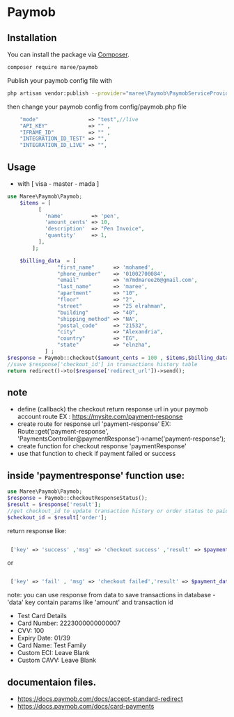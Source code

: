 # Paymob
## Installation

You can install the package via [Composer](https://getcomposer.org).

```bash
composer require maree/paymob
```
Publish your paymob config file with

```bash
php artisan vendor:publish --provider="maree\Paymob\PaymobServiceProvider" --tag="paymob"
```
then change your paymob config from config/paymob.php file
```php
    "mode"                => "test",//live
    "API_KEY"             => "" ,
    "IFRAME_ID"           => "" ,
    "INTEGRATION_ID_TEST" => "",
    "INTEGRATION_ID_LIVE" => "",
```
## Usage

- with [ visa - master - mada ]
```php
use Maree\Paymob\Paymob;
    $items = [
          [
            'name'         => 'pen',
            'amount_cents' => 10,
            'description'  => "Pen Invoice",
            'quantity'     => 1,
          ],
        ];

    $billing_data  = [
                "first_name"      => 'mohamed',
                "phone_number"    => '01002700084',
                "email"           => 'm7mdmaree26@gmail.com',
                "last_name"       => 'maree',
                "apartment"       => "10",
                "floor"           => "2",
                "street"          => "25 elrahman",
                "building"        => "40",
                "shipping_method" => "NA",
                "postal_code"     => "21532",
                "city"            => "Alexandria",
                "country"         => "EG",
                "state"           => "elnzha",
            ] ; 
$response = Paymob::checkout($amount_cents = 100 , $items,$billing_data ,$delivery_needed = false);
//save $response['checkout_id'] in transactions history table
return redirect()->to($response['redirect_url'])->send();  

```


## note 
- define (callback) the checkout return response url in your paymob account route EX : https://mysite.com/payment-response
- create route for response url 'payment-response' 
EX: Route::get('payment-response', 'PaymentsController@paymentResponse')->name('payment-response'); 
- create function for checkout response 'paymentResponse'
- use that function to check if payment failed or success

## inside 'paymentresponse' function use:
```php
use Maree\Paymob\Paymob;
$response = Paymob::checkoutResponseStatus();
$result = $response['result'];
//get checkout_id to update transaction history or order status to paid
$checkout_id = $result['order'];

```
return response like: 
```php

 ['key' => 'success' ,'msg' => 'checkout success' ,'result' => $payment_data ] 

```
or 

```php

 ['key' => 'fail' , 'msg' => 'checkout failed','result' => $payment_data]

```
note: you can use response from data to save transactions in database - 'data' key contain params like 'amount' and transaction id  

- Test Card Details
- Card Number: 2223000000000007
- CVV: 100
- Expiry Date: 01/39
- Card Name: Test Family
- Custom ECI: Leave Blank
- Custom CAVV: Leave Blank

## documentaion files.
- https://docs.paymob.com/docs/accept-standard-redirect
- https://docs.paymob.com/docs/card-payments









